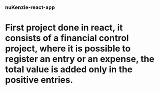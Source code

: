 ### nuKenzie-react-app
# First project done in react, it consists of a financial control project, where it is possible to register an entry or an expense, the total value is added only in the positive entries.
